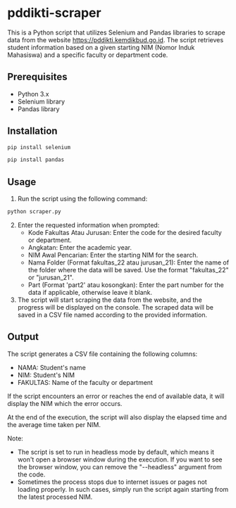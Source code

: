 # pddikti-scraper
This is a Python script that utilizes Selenium and Pandas libraries to scrape data from the website https://pddikti.kemdikbud.go.id. The script retrieves student information based on a given starting NIM (Nomor Induk Mahasiswa) and a specific faculty or department code.

## Prerequisites
+ Python 3.x
+ Selenium library
+ Pandas library

## Installation
```sh
pip install selenium
```
```sh
pip install pandas
```

## Usage
1. Run the script using the following command:
```sh
python scraper.py
```
2. Enter the requested information when prompted:
    + Kode Fakultas Atau Jurusan: Enter the code for the desired faculty or department.
    + Angkatan: Enter the academic year.
    + NIM Awal Pencarian: Enter the starting NIM for the search.
    + Nama Folder (Format fakultas_22 atau jurusan_21): Enter the name of the folder where the data will be saved. Use the format "fakultas_22" or "jurusan_21".
    + Part (Format 'part2' atau kosongkan): Enter the part number for the data if applicable, otherwise leave it blank.
3. The script will start scraping the data from the website, and the progress will be displayed on the console. The scraped data will be saved in a CSV file named according to the provided information.

## Output
The script generates a CSV file containing the following columns:
+ NAMA: Student's name
+ NIM: Student's NIM
+ FAKULTAS: Name of the faculty or department

If the script encounters an error or reaches the end of available data, it will display the NIM which the error occurs.

At the end of the execution, the script will also display the elapsed time and the average time taken per NIM.

Note: 
+ The script is set to run in headless mode by default, which means it won't open a browser window during the execution. If you want to see the browser window, you can remove the "--headless" argument from the code.
+ Sometimes the process stops due to internet issues or pages not loading properly. In such cases, simply run the script again starting from the latest processed NIM.
